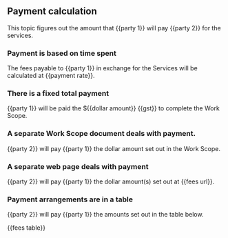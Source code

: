 ## Payment calculation

This topic figures out the amount that {{party 1}} will pay {{party 2}} for the services.

### Payment is based on time spent

The fees payable to {{party 1}} in exchange for the Services will be calculated at {{payment rate}}.

### There is a fixed total payment

{{party 1}} will be paid the ${{dollar amount}} {{gst}} to complete the Work Scope.

### A separate Work Scope document deals with payment.

{{party 2}} will pay {{party 1}} the dollar amount set out in the Work Scope.

### A separate web page deals with payment

{{party 2}} will pay {{party 1}} the dollar amount(s) set out at {{fees url}}.

### Payment arrangements are in a table

{{party 2}} will pay {{party 1}} the amounts set out in the table below.

{{fees table}}
